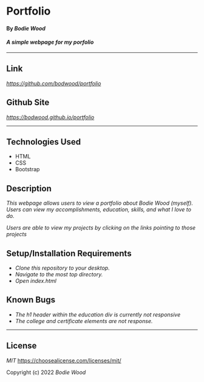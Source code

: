 # Portfolio

#### By _**Bodie Wood**_

#### _A simple webpage for my porfolio_

---

## Link

_https://github.com/bodwood/portfolio_

## Github Site

_https://bodwood.github.io/portfolio_

---

## Technologies Used

* HTML
* CSS
* Bootstrap

## Description

_This webpage allows users to view a portfolio about Bodie Wood (myself). Users can view my accomplishments, education, skills, and what I love to do._

_Users are able to view my projects by clicking on the links pointing to those projects_

## Setup/Installation Requirements

* _Clone this repository to your desktop._
* _Navigate to the most top directory._
* _Open index.html_

## Known Bugs

* _The h1 header within the education div is currently not responsive_
* _The college and certificate elements are not response._

---

## License

_MIT_
https://choosealicense.com/licenses/mit/

Copyright (c) 2022 _Bodie Wood_